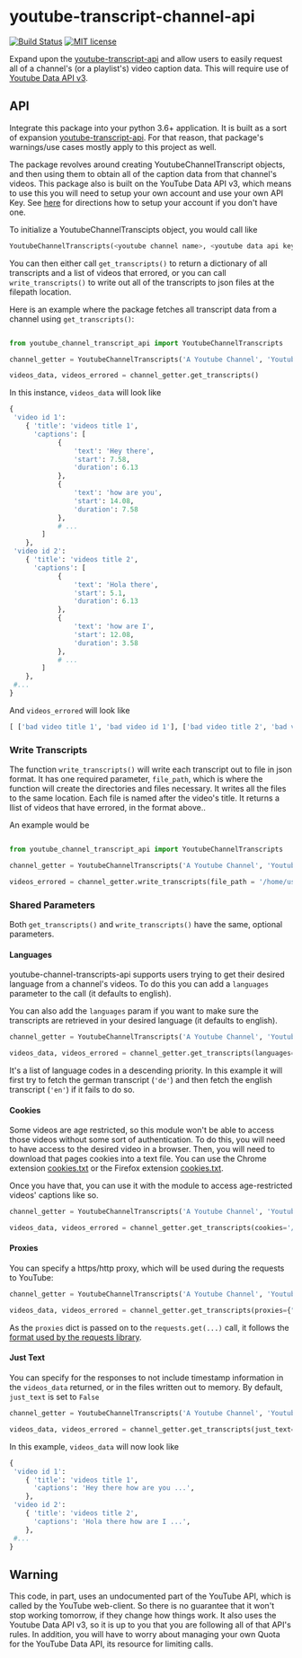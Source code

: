 # youtube-transcript-channel-api
[![Build Status](https://travis-ci.org/danielcliu/youtube-channel-transcript-api.svg?branch=master)](https://travis-ci.com/github/danielcliu/youtube-channel-transcript-api) [![MIT license](http://img.shields.io/badge/license-MIT-brightgreen.svg?style=flat)](http://opensource.org/licenses/MIT)

Expand upon the [youtube-transcript-api](https://github.com/jdepoix/youtube-transcript-api) and allow users to easily request all of a channel's (or a playlist's) video caption data. This will require use of [Youtube Data API v3](https://developers.google.com/youtube/v3).

## API

Integrate this package into your python 3.6+ application. It is built as a sort of expansion [youtube-transcript-api](https://github.com/jdepoix/youtube-transcript-api). For that reason, that package's warnings/use cases mostly apply to this project as well. 

The package revolves around creating YoutubeChannelTranscript objects, and then using them to obtain all of the caption data from that channel's videos. This package also is built on the YouTube Data API v3, which means to use this you will need to setup your own account and use your own API Key. See [here](https://developers.google.com/youtube/v3/getting-started) for directions how to setup your account if you don't have one.

To initialize a YoutubeChannelTranscipts object, you would call like
```python
YoutubeChannelTranscripts(<youtube channel name>, <youtube data api key>)
```
You can then either call `get_transcripts()` to return a dictionary of all transcripts and a list of videos that errored, or you can call `write_transcripts()` to write out all of the transcripts to json files at the filepath location.

Here is an example where the package fetches all transcript data from a channel using `get_transcripts()`:

```python

from youtube_channel_transcript_api import YoutubeChannelTranscripts

channel_getter = YoutubeChannelTranscripts('A Youtube Channel', 'Youtube Data API Key here')

videos_data, videos_errored = channel_getter.get_transcripts()
```

In this instance, `videos_data` will look like

```python
{
 'video id 1': 
	{ 'title': 'videos title 1',
	  'captions': [
			{
				'text': 'Hey there',
				'start': 7.58,
				'duration': 6.13
			},
			{
				'text': 'how are you',
				'start': 14.08,
				'duration': 7.58
			},
			# ...
		]
	},
 'video id 2': 
	{ 'title': 'videos title 2',
	  'captions': [
			{
				'text': 'Hola there',
				'start': 5.1,
				'duration': 6.13
			},
			{
				'text': 'how are I',
				'start': 12.08,
				'duration': 3.58
			},
			# ...
		]
	},
 #...
}
```

And `videos_errored` will look like

```python
[ ['bad video title 1', 'bad video id 1'], ['bad video title 2', 'bad video id 2'] ]
```
### Write Transcripts

The function `write_transcripts()` will write each transcript out to file in json format. It has one required parameter, `file_path`, which is where the function will create the directories and files necessary. It writes all the files to the same location. Each file is named after the video's title. It returns a llist of videos that have errored, in the format above..

An example would be

```python

from youtube_channel_transcript_api import YoutubeChannelTranscripts

channel_getter = YoutubeChannelTranscripts('A Youtube Channel', 'Youtube Data API Key here')

videos_errored = channel_getter.write_transcripts(file_path = '/home/user/blah/here/') # don't forget to have that last /
```

### Shared Parameters 
Both `get_transcripts()` and `write_transcripts()` have the same, optional parameters.

#### Languages

youtube-channel-transcripts-api supports users trying to get their desired language from a channel's videos. To do this you can add a `languages` parameter to the call (it defaults to english).

You can also add the `languages` param if you want to make sure the transcripts are retrieved in your desired language (it defaults to english).

```python
channel_getter = YoutubeChannelTranscripts('A Youtube Channel', 'Youtube Data API Key here')

videos_data, videos_errored = channel_getter.get_transcripts(languages=['de', 'en]))
```

It's a list of language codes in a descending priority. In this example it will first try to fetch the german transcript (`'de'`) and then fetch the english transcript (`'en'`) if it fails to do so.

#### Cookies

Some videos are age restricted, so this module won't be able to access those videos without some sort of authentication. To do this, you will need to have access to the desired video in a browser. Then, you will need to download that pages cookies into a text file. You can use the Chrome extension [cookies.txt](https://chrome.google.com/webstore/detail/cookiestxt/njabckikapfpffapmjgojcnbfjonfjfg?hl=en) or the Firefox extension [cookies.txt](https://addons.mozilla.org/en-US/firefox/addon/cookies-txt/).

Once you have that, you can use it with the module to access age-restricted videos' captions like so. 

```python  
channel_getter = YoutubeChannelTranscripts('A Youtube Channel', 'Youtube Data API Key here')

videos_data, videos_errored = channel_getter.get_transcripts(cookies='/path/to/your/cookies.txt')
```

#### Proxies

You can specify a https/http proxy, which will be used during the requests to YouTube:  
  
```python  
channel_getter = YoutubeChannelTranscripts('A Youtube Channel', 'Youtube Data API Key here')

videos_data, videos_errored = channel_getter.get_transcripts(proxies={"http": "http://user:pass@domain:port", "https": "https://user:pass@domain:port"})  
```  
  
As the `proxies` dict is passed on to the `requests.get(...)` call, it follows the [format used by the requests library](https://requests.readthedocs.io/en/master/user/advanced/#proxies).  

#### Just Text
You can specify for the responses to not include timestamp information in the `videos_data` returned, or in the files written out to memory. By default, `just_text` is set to `False`


```python  
channel_getter = YoutubeChannelTranscripts('A Youtube Channel', 'Youtube Data API Key here')

videos_data, videos_errored = channel_getter.get_transcripts(just_text=True)
```

In this example, `videos_data` will now look like

```python
{
 'video id 1': 
	{ 'title': 'videos title 1',
	  'captions': 'Hey there how are you ...',
	},
 'video id 2': 
	{ 'title': 'videos title 2',
	  'captions': 'Hola there how are I ...',
	},
 #...
}
```

## Warning  
  
 This code, in part, uses an undocumented part of the YouTube API, which is called by the YouTube web-client. So there is no guarantee that it won't stop working tomorrow, if they change how things work. It also uses the Youtube Data API v3, so it is up to you that you are following all of that API's rules. In addition, you will have to worry about managing your own Quota for the YouTube Data API, its resource for limiting calls.  
